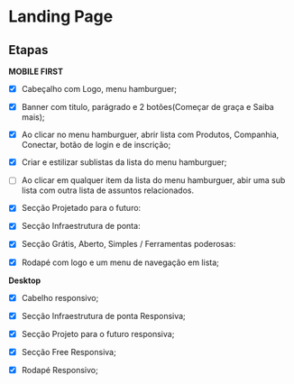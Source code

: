 # Landing Page

## Etapas

**MOBILE FIRST**

 - [x] Cabeçalho com Logo, menu hamburguer;

 - [x] Banner com titulo, parágrado e 2 botões(Começar de graça e Saiba mais);

 - [x] Ao clicar no menu hamburguer, abrir lista com Produtos, Companhia, Conectar, botão de login e de inscrição;

 - [x] Criar e estilizar sublistas da lista do menu hamburguer;

 - [ ] Ao clicar em qualquer item da lista do menu hamburguer, abir uma sub lista com outra lista de assuntos relacionados.

 - [x] Secção Projetado para o futuro: 

 - [x] Secção Infraestrutura de ponta:

 - [x] Secção Grátis, Aberto, Simples / Ferramentas poderosas:

 - [x] Rodapé com logo e um menu de navegação em lista;

**Desktop**

 - [x] Cabelho responsivo;

 - [x] Secção Infraestrutura de ponta Responsiva;

 - [x] Secção Projeto para o futuro responsiva;

 - [x] Secção Free Responsiva;

 - [x] Rodapé Responsivo;



